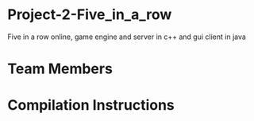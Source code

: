Project-2-Five_in_a_row
=========================

Five in a row online, game engine and server in c++ and gui client in java

Team Members
=========================


Compilation Instructions
=========================

